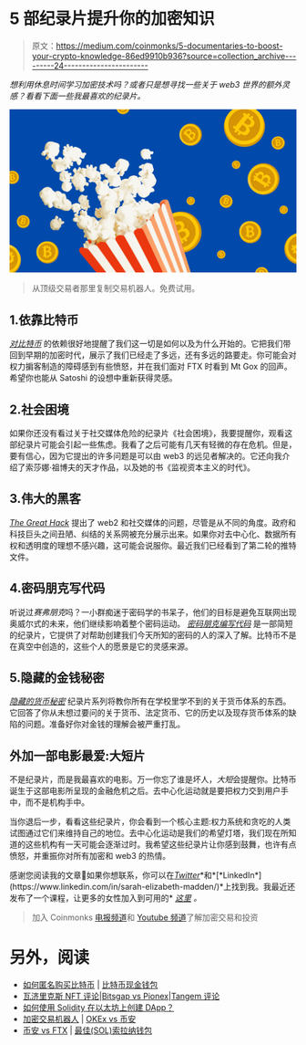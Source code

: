 # 5 部纪录片提升你的加密知识

> 原文：<https://medium.com/coinmonks/5-documentaries-to-boost-your-crypto-knowledge-86ed9910b936?source=collection_archive---------24----------------------->

*想利用休息时间学习加密技术吗？或者只是想寻找一些关于 web3 世界的额外灵感？看看下面一些我最喜欢的纪录片。*

![](img/fb8078602a09c74e487e7a8676c5e921.png)

> 从顶级交易者那里复制交易机器人。免费试用。

## 1.依靠比特币

[*对比特币*](https://www.youtube.com/watch?v=ByvbAi924TI&t=79s) 的依赖很好地提醒了我们这一切是如何以及为什么开始的。它把我们带回到早期的加密时代，展示了我们已经走了多远，还有多远的路要走。你可能会对权力掮客制造的障碍感到有些愤怒，并在我们面对 FTX 时看到 Mt Gox 的回声。希望你也能从 Satoshi 的设想中重新获得灵感。

## 2.社会困境

如果你还没有看过关于社交媒体危险的纪录片《社会困境》，我要提醒你，观看这部纪录片可能会引起一些焦虑。我看了之后可能有几天有轻微的存在危机。但是，要有信心，因为它提出的许多问题是可以由 web3 的远见者解决的。它还向我介绍了索莎娜·祖博夫的天才作品，以及她的书《监视资本主义的时代》。

## 3.伟大的黑客

[*The Great Hack*](https://www.netflix.com/watch/80117542?source=35) 提出了 web2 和社交媒体的问题，尽管是从不同的角度。政府和科技巨头之间丑陋、纠结的关系网被充分展示出来。如果你对去中心化、数据所有权和透明度的理想不感兴趣，这可能会说服你。最近我们已经看到了第二轮的推特文件。

## 4.密码朋克写代码

听说过*赛弗朋克*吗？一小群痴迷于密码学的书呆子，他们的目标是避免互联网出现奥威尔式的未来，他们继续影响着整个密码运动。 [*密码朋克编写代码*](https://www.youtube.com/watch?v=9vM0oIEhMag) 是一部简短的纪录片，它提供了对帮助创建我们今天所知的密码的人的深入了解。比特币不是在真空中创造的，这些个人的愿景是它的灵感来源。

## 5.隐藏的金钱秘密

[*隐藏的货币秘密*](https://www.youtube.com/watch?v=DyV0OfU3-FU&list=PLE88E9ICdiphYjJkeeLL2O09eJoC8r7Dc) 纪录片系列将教你所有在学校里学不到的关于货币体系的东西。它回答了你从未想过要问的关于货币、法定货币、它的历史以及现存货币体系的缺陷的问题。准备好你对金钱的理解会被严重打乱。

## 外加一部电影最爱:大短片

不是纪录片，而是我最喜欢的电影。万一你忘了谁是坏人，*大短*会提醒你。比特币诞生于这部电影所呈现的金融危机之后。去中心化运动就是要把权力交到用户手中，而不是机构手中。

当你退后一步，看看这些纪录片，你会看到一个核心主题:权力系统和贪吃的人类试图通过它们来维持自己的地位。去中心化运动是我们的希望灯塔，我们现在所知道的这些机构有一天可能会逐渐过时。我希望这些纪录片让你感到鼓舞，也许有点愤怒，并重振你对所有加密和 web3 的热情。

感谢您阅读我的文章💖如果你想联系，你可以在[*Twitter*](https://twitter.com/sarahmadden_)*和*[*LinkedIn*](https://www.linkedin.com/in/sarah-elizabeth-madden/)*上找到我。我最近还发布了一个课程，让更多的女性加入到可用的* [*这里*](https://crypto-money-magic.mykajabi.com/) *。*

> 加入 Coinmonks [电报频道](https://t.me/coincodecap)和 [Youtube 频道](https://www.youtube.com/c/coinmonks/videos)了解加密交易和投资

# 另外，阅读

*   [如何匿名购买比特币](https://coincodecap.com/buy-bitcoin-anonymously) | [比特币现金钱包](https://coincodecap.com/bitcoin-cash-wallets)
*   [瓦济里克斯 NFT 评论](https://coincodecap.com/wazirx-nft-review)|[Bitsgap vs Pionex](https://coincodecap.com/bitsgap-vs-pionex)|[Tangem 评论](https://coincodecap.com/tangem-wallet-review)
*   [如何使用 Solidity 在以太坊上创建 DApp？](https://coincodecap.com/create-a-dapp-on-ethereum-using-solidity)
*   [加密交易机器人](/coinmonks/crypto-trading-bot-c2ffce8acb2a) | [OKEx vs 币安](https://coincodecap.com/okex-vs-binance)
*   [币安 vs FTX](https://coincodecap.com/binance-vs-ftx) | [最佳(SOL)索拉纳钱包](https://coincodecap.com/solana-wallets)